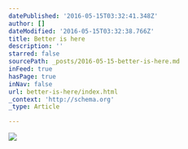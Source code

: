 ```yaml
---
datePublished: '2016-05-15T03:32:41.348Z'
author: []
dateModified: '2016-05-15T03:32:38.766Z'
title: Better is here
description: ''
starred: false
sourcePath: _posts/2016-05-15-better-is-here.md
inFeed: true
hasPage: true
inNav: false
url: better-is-here/index.html
_context: 'http://schema.org'
_type: Article

---
```

![](https://the-grid-user-content.s3-us-west-2.amazonaws.com/4cab9842-0c71-4742-a6db-3ad4f3570d3c.jpg)